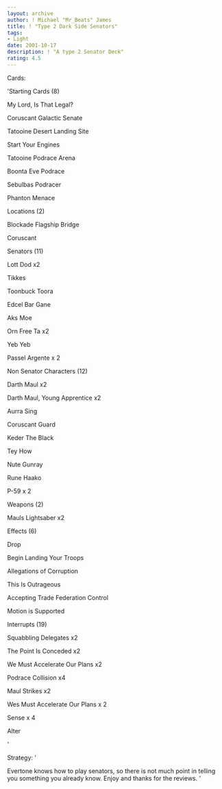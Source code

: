 ```yaml
---
layout: archive
author: ! Michael "Mr_Beats" James
title: ! "Type 2 Dark Side Senators"
tags:
- Light
date: 2001-10-17
description: ! "A type 2 Senator Deck"
rating: 4.5
---
```

Cards: 

'Starting Cards (8) 

My Lord, Is That Legal? 

Coruscant Galactic Senate 

Tatooine Desert Landing Site 

Start Your Engines 

Tatooine Podrace Arena 

Boonta Eve Podrace 

Sebulbas Podracer 

Phanton Menace 


Locations (2) 

Blockade Flagship Bridge 

Coruscant 


Senators (11) 

Lott Dod x2 

Tikkes 

Toonbuck Toora 

Edcel Bar Gane 

Aks Moe 

Orn Free Ta x2 

Yeb Yeb 

Passel Argente x 2


Non Senator Characters (12) 

Darth Maul x2 

Darth Maul, Young Apprentice x2 

Aurra Sing 

Coruscant Guard 

Keder The Black 

Tey How 

Nute Gunray 

Rune Haako 

P-59 x 2 


Weapons (2) 

Mauls Lightsaber x2 


Effects (6) 

Drop 

Begin Landing Your Troops 

Allegations of Corruption 

This Is Outrageous 

Accepting Trade Federation Control 

Motion is Supported 


Interrupts (19) 

Squabbling Delegates x2 

The Point Is Conceded x2 

We Must Accelerate Our Plans x2 

Podrace Collision x4

Maul Strikes x2 

Wes Must Accelerate Our Plans x 2  

Sense x 4 

Alter 

'

Strategy: '

Evertone knows how to play senators, so there is not much point in telling you something you already know.  Enjoy and thanks for the reviews. '